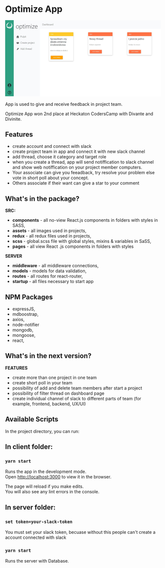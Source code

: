 # Optimize App

![Optimize App](https://github.com/jatanski/Optimize/blob/master/client/public/example.JPG)

App is used to give and receive feedback in project team.

Optimize App won 2nd place at Heckaton CodersCamp with Divante and Divinite.

## Features
* create account and connect with slack
* create project team in app and connect it with new slack channel
* add thread, choose it category and target role 
* when you create a thread, app will send notiffication to slack channel and show web notiffication on your project member computers.
* Your associate can give you feeadback, try resolve your problem else vote in short poll about your concept.
* Others associate if their want can give a star to your comment

## What's in the package?

**SRC:**
* **components** - all no-view React.js components in folders with styles in SASS,
* **assets** - all images used in projects,
* **redux** - all redux files used in projects,
* **scss** - global.scss file with global styles, mixins & variables in SaSS,
* **pages** - all view React .js components in folders with styles

**SERVER**
* **middleware** - all middleware connections,
* **models** - models for data validation,
* **routes** - all routes for react-router,
* **startup** - all files necessary to start app

## NPM Packages
* expressJS,
* mdboostrap,
* axios,
* node-notifier
* mongodb,
* mongoose,
* react,

## What's in the next version?

**FEATURES**
* create more than one project in one team
* create short poll in your team
* possibility of add and delete team members after start a project
* possibility of filter thread on dashboard page
* create individual channel of slack to different parts of team (for example, frontend, backend, UX/UI)

## Available Scripts

In the project directory, you can run:

## In client folder:

### `yarn start`

Runs the app in the development mode.<br>
Open [http://localhost:3000](http://localhost:3000) to view it in the browser.

The page will reload if you make edits.<br>
You will also see any lint errors in the console.


## In server folder:

### `set token=your-slack-token`

You must set your slack token, becuase without this people can't create a account connected with slack

### `yarn start`

Runs the server with Database.



